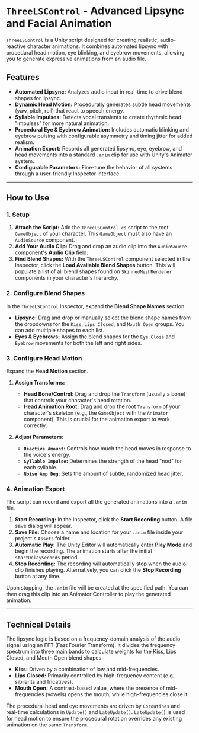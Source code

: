 # `ThreeLSControl` - Advanced Lipsync and Facial Animation

`ThreeLSControl` is a Unity script designed for creating realistic, audio-reactive character animations. It combines automated lipsync with procedural head motion, eye blinking, and eyebrow movements, allowing you to generate expressive animations from an audio file.

## Features

* **Automated Lipsync:** Analyzes audio input in real-time to drive blend shapes for lipsync.
* **Dynamic Head Motion:** Procedurally generates subtle head movements (yaw, pitch, roll) that react to speech energy.
* **Syllable Impulses:** Detects vocal transients to create rhythmic head "impulses" for more natural animation.
* **Procedural Eye & Eyebrow Animation:** Includes automatic blinking and eyebrow pulsing with configurable asymmetry and timing jitter for added realism.
* **Animation Export:** Records all generated lipsync, eye, eyebrow, and head movements into a standard `.anim` clip for use with Unity's Animator system.
* **Configurable Parameters:** Fine-tune the behavior of all systems through a user-friendly Inspector interface.

---

## How to Use

### 1. Setup

1.  **Attach the Script:** Add the `ThreeLSControl.cs` script to the root `GameObject` of your character. This `GameObject` must also have an `AudioSource` component.
2.  **Add Your Audio Clip:** Drag and drop an audio clip into the `AudioSource` component's **Audio Clip** field.
3.  **Find Blend Shapes:** With the `ThreeLSControl` component selected in the Inspector, click the **Load Available Blend Shapes** button. This will populate a list of all blend shapes found on `SkinnedMeshRenderer` components in your character's hierarchy.

### 2. Configure Blend Shapes

In the `ThreeLSControl` Inspector, expand the **Blend Shape Names** section.

* **Lipsync:** Drag and drop or manually select the blend shape names from the dropdowns for the `Kiss`, `Lips Closed`, and `Mouth Open` groups. You can add multiple shapes to each list.
* **Eyes & Eyebrows:** Assign the blend shapes for the `Eye Close` and `Eyebrow` movements for both the left and right sides.

### 3. Configure Head Motion

Expand the **Head Motion** section.

1.  **Assign Transforms:**
    * **Head Bone/Control:** Drag and drop the `Transform` (usually a bone) that controls your character's head rotation.
    * **Head Animation Root:** Drag and drop the root `Transform` of your character's skeleton (e.g., the `GameObject` with the `Animator` component). This is crucial for the animation export to work correctly.

2.  **Adjust Parameters:**
    * **`Reactive Amount`:** Controls how much the head moves in response to the voice's energy.
    * **`Syllable Impulse`:** Determines the strength of the head "nod" for each syllable.
    * **`Noise Amp Deg`:** Sets the amount of subtle, randomized head jitter.

### 4. Animation Export

The script can record and export all the generated animations into a `.anim` file.

1.  **Start Recording:** In the Inspector, click the **Start Recording** button. A file save dialog will appear.
2.  **Save File:** Choose a name and location for your `.anim` file inside your project's `Assets` folder.
3.  **Automatic Play:** The Unity Editor will automatically enter **Play Mode** and begin the recording. The animation starts after the initial `startDelaySeconds` period.
4.  **Stop Recording:** The recording will automatically stop when the audio clip finishes playing. Alternatively, you can click the **Stop Recording** button at any time.

Upon stopping, the `.anim` file will be created at the specified path. You can then drag this clip into an Animator Controller to play the generated animation.

---

## Technical Details

The lipsync logic is based on a frequency-domain analysis of the audio signal using an FFT (Fast Fourier Transform). It divides the frequency spectrum into three main bands to calculate weights for the Kiss, Lips Closed, and Mouth Open blend shapes.

* **Kiss:** Driven by a combination of low and mid-frequencies.
* **Lips Closed:** Primarily controlled by high-frequency content (e.g., sibilants and fricatives).
* **Mouth Open:** A contrast-based value, where the presence of mid-frequencies (vowels) opens the mouth, while high-frequencies close it.

The procedural head and eye movements are driven by `Coroutines` and real-time calculations in `Update()` and `LateUpdate()`. `LateUpdate()` is used for head motion to ensure the procedural rotation overrides any existing animation on the same `Transform`.